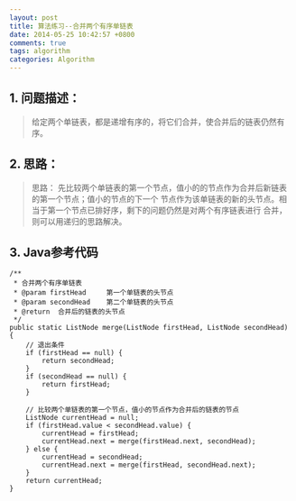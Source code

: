 ```yaml
---
layout: post
title: 算法练习--合并两个有序单链表
date: 2014-05-25 10:42:57 +0800
comments: true
tags: algorithm
categories: Algorithm
---
```


## 1. 问题描述：

> 给定两个单链表，都是递增有序的，将它们合并，使合并后的链表仍然有序。

<!-- more -->

## 2. 思路：

> 思路：
先比较两个单链表的第一个节点，值小的的节点作为合并后新链表的第一个节点；值小的节点的下一个
节点作为该单链表的新的头节点。相当于第一个节点已排好序，剩下的问题仍然是对两个有序链表进行
合并，则可以用递归的思路解决。

## 3. Java参考代码

    /**
	 * 合并两个有序单链表
	 * @param firstHead     第一个单链表的头节点
	 * @param secondHead    第二个单链表的头节点
	 * @return  合并后的链表的头节点
	 */
	public static ListNode merge(ListNode firstHead, ListNode secondHead) {
		// 退出条件
		if (firstHead == null) {
			return secondHead;
		}
		if (secondHead == null) {
			return firstHead;
		}

		// 比较两个单链表的第一个节点，值小的节点作为合并后的链表的节点
		ListNode currentHead = null;
		if (firstHead.value < secondHead.value) {
			currentHead = firstHead;
			currentHead.next = merge(firstHead.next, secondHead);
		} else {
			currentHead = secondHead;
			currentHead.next = merge(firstHead, secondHead.next);
		}
		return currentHead;
	}

